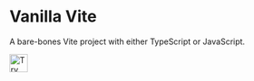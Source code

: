 # Vanilla Vite
A bare-bones Vite project with either TypeScript or JavaScript.

<a href="https://idx.google.com/new/vite-vanilla">
  <img height="32" alt="Try in IDX" src="https://cdn.idx.dev/btn/try_dark_32.svg">
</a>

